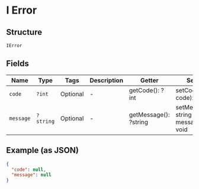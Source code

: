 
# I Error

## Structure

`IError`

## Fields

| Name | Type | Tags | Description | Getter | Setter |
|  --- | --- | --- | --- | --- | --- |
| `code` | `?int` | Optional | - | getCode(): ?int | setCode(?int code): void |
| `message` | `?string` | Optional | - | getMessage(): ?string | setMessage(?string message): void |

## Example (as JSON)

```json
{
  "code": null,
  "message": null
}
```

